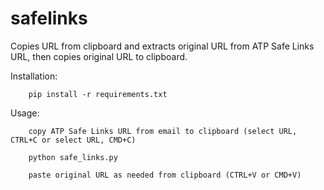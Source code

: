 # safelinks
Copies URL from clipboard and extracts original URL from ATP Safe Links URL, then copies original URL to clipboard. 

Installation: 

        pip install -r requirements.txt

Usage:  

        copy ATP Safe Links URL from email to clipboard (select URL, CTRL+C or select URL, CMD+C)

        python safe_links.py
        
        paste original URL as needed from clipboard (CTRL+V or CMD+V)
